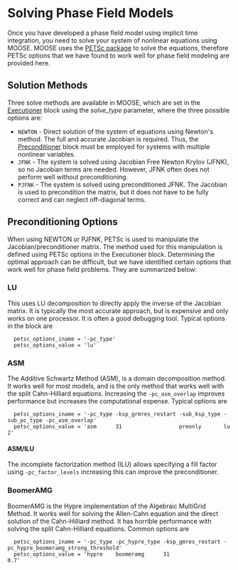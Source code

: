 # Solving Phase Field Models

Once you have developed a phase field model using implicit time integration, you need to solve your system of nonlinear equations using MOOSE. MOOSE uses the [PETSc package](http://www.mcs.anl.gov/petsc/documentation/) to solve the equations, therefore PETSc options that we have found to work well for phase field modeling are provided here.

## Solution Methods

Three solve methods are available in MOOSE, which are set in the [Executioner](Executioner/index.md) block using the _solve_type_ parameter, where the three possible options are:

* `NEWTON` - Direct solution of the system of equations using Newton's method. The full and accurate Jacobian is required. Thus, the [Preconditioner](../../../framework/systems/Preconditioning/Overview) block must be employed for systems with multiple nonlinear variables.
* `JFNK` - The system is solved using Jacobian Free Newton Krylov (JFNK), so no Jacobian terms are needed. However, JFNK often does not perform well without preconditioning.
* `PJFNK` - The system is solved using preconditioned JFNK. The Jacobian is used to precondition the matrix, but it does not have to be fully correct and can neglect off-diagonal terms.

Preconditioning Options
--------------

When using NEWTON or PJFNK, PETSc is used to manipulate the Jacobian/preconditioner matrix. The method used for this manipulation is defined using PETSc options in the Executioner block. Determining the optimal approach can be difficult, but we have identified certain options that work well for phase field problems. They are summarized below:

### LU
This uses LU decomposition to directly apply the inverse of the Jacobian matrix. It is typically the most accurate approach, but is expensive and only works on one processor. It is often a good debugging tool. Typical options in the block are

```
  petsc_options_iname = '-pc_type'
  petsc_options_value = 'lu'
```

### ASM
The Additive Schwartz Method (ASM), is a domain decomposition method. It works well for most models, and is the only method that works well with the split Cahn-Hilliard equations. Increasing the `-pc_asm_overlap` improves performance but increases the computational expense. Typical options are

```
  petsc_options_iname = '-pc_type -ksp_grmres_restart -sub_ksp_type -sub_pc_type -pc_asm_overlap'
  petsc_options_value = 'asm      31                  preonly       lu           2'
```

#### ASM/ILU
The incomplete factorization method (ILU) allows specifying a fill factor using `-pc_factor_levels` increasing this can improve the preconditioner.

### BoomerAMG
BoomerAMG is the Hypre implementation of the Algebraic MultiGrid Method. It works well for solving the Allen-Cahn equation and the direct solution of the Cahn-Hilliard method. It has horrible performance with solving the split Cahn-Hilliard equations. Common options are

```
  petsc_options_iname = '-pc_type -pc_hypre_type -ksp_gmres_restart -pc_hypre_boomeramg_strong_threshold'
  petsc_options_value = 'hypre    boomeramg      31                 0.7'
```

